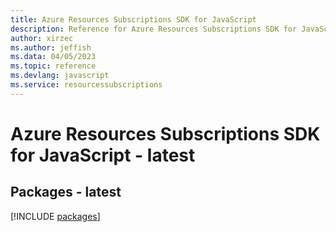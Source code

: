 ```yaml
---
title: Azure Resources Subscriptions SDK for JavaScript
description: Reference for Azure Resources Subscriptions SDK for JavaScript
author: xirzec
ms.author: jeffish
ms.data: 04/05/2023
ms.topic: reference
ms.devlang: javascript
ms.service: resourcessubscriptions
---
```

# Azure Resources Subscriptions SDK for JavaScript - latest
## Packages - latest
[!INCLUDE [packages](resources-subscriptions-index.md)]